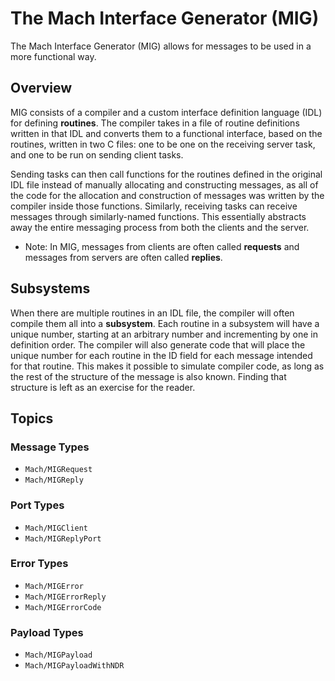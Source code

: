 # The Mach Interface Generator (MIG)

The Mach Interface Generator (MIG) allows for messages to be used in a more functional way.

## Overview

MIG consists of a compiler and a custom interface definition language (IDL) for defining **routines**. The compiler takes in a file of routine definitions written in that IDL and converts them to a functional interface, based on the routines, written in two C files: one to be one on the receiving server task, and one to be run on sending client tasks.

Sending tasks can then call functions for the routines defined in the original IDL file instead of manually allocating and constructing messages, as all of the code for the allocation and construction of messages was written by the compiler inside those functions. Similarly, receiving tasks can receive messages through similarly-named functions. This essentially abstracts away the entire messaging process from both the clients and the server.

- Note: In MIG, messages from clients are often called **requests** and messages from servers are often called **replies**.

## Subsystems

When there are multiple routines in an IDL file, the compiler will often compile them all into a **subsystem**. Each routine in a subsystem will have a unique number, starting at an arbitrary number and incrementing by one in definition order. The compiler will also generate code that will place the unique number for each routine in the ID field for each message intended for that routine. This makes it possible to simulate compiler code, as long as the rest of the structure of the message is also known. Finding that structure is left as an exercise for the reader.

## Topics

### Message Types

- ``Mach/MIGRequest``
- ``Mach/MIGReply``

### Port Types

- ``Mach/MIGClient``
- ``Mach/MIGReplyPort``

### Error Types

- ``Mach/MIGError``
- ``Mach/MIGErrorReply``
- ``Mach/MIGErrorCode``

### Payload Types

- ``Mach/MIGPayload``
- ``Mach/MIGPayloadWithNDR``